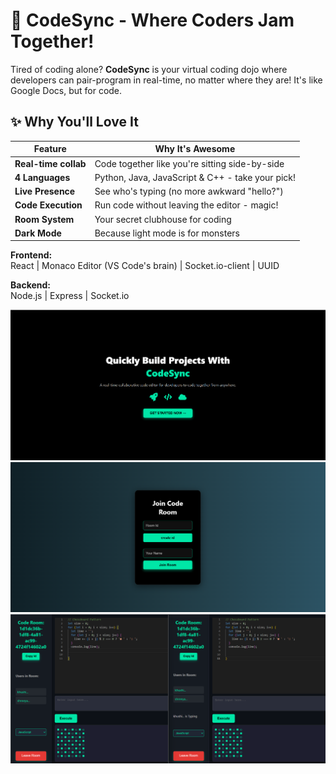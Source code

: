 # 🚀 CodeSync - Where Coders Jam Together! 


Tired of coding alone? **CodeSync** is your virtual coding dojo where developers can pair-program in real-time, no matter where they are! It's like Google Docs, but for code.

## ✨ Why You'll Love It

| Feature | Why It's Awesome |
|---------|------------------|
| **Real-time collab** | Code together like you're sitting side-by-side |
| **4 Languages**  | Python, Java, JavaScript & C++ - take your pick! |
| **Live Presence** | See who's typing (no more awkward "hello?") |
| **Code Execution**| Run code without leaving the editor - magic! |
| **Room System** | Your secret clubhouse for coding |
| **Dark Mode**  | Because light mode is for monsters |

**Frontend:**  
 React |  Monaco Editor (VS Code's brain) |  Socket.io-client | UUID  

**Backend:**  
 Node.js |  Express |  Socket.io  


![Home Page](images/img1.png)
![ROOM LOGIN](images/img2.png)
![MAIN ROOM](images/img3.png)
